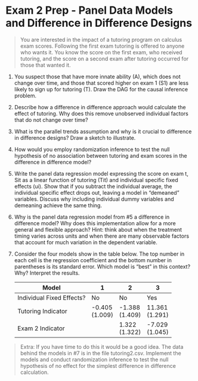 # Exam 2 Prep - Panel Data Models and Difference in Difference Designs

> You are interested in the impact of a tutoring program on calculus exam scores. Following the first exam tutoring is offered to anyone who wants it. You know the score on the first exam, who received tutoring, and the score on a second exam after tutoring occurred for those that wanted it. 

1. You suspect those that have more innate ability (A), which does not change over time, and those that scored higher on exam 1 (S1) are less likely to sign up for tutoring (T). Draw the DAG for the causal inference problem. 

2. Describe how a difference in difference approach would calculate the effect of tutoring. Why does this remove unobserved individual factors that do not change over time? 

3. What is the parallel trends assumption and why is it crucial to difference in difference designs? Draw a sketch to illustrate. 

4. How would you employ randomization inference to test the null hypothesis of no association between tutoring and exam scores in the difference in difference model? 

5. Write the panel data regression model expressing the score on exam t, Sit as a linear function of tutoring (Tit) and individual specific fixed effects (ui). Show that if you subtract the individual average, the individual specific effect drops out, leaving a model in “demeaned” variables. Discuss why including individual dummy variables and demeaning achieve the same thing. 

6. Why is the panel data regression model from #5 a difference in difference model? Why does this implementation allow for a more general and flexible approach? Hint: think about when the treatment timing varies across units and when there are many observable factors that account for much variation in the dependent variable. 

7. Consider the four models show in the table below. The top number in each cell is the regression coefficient and the bottom number in parentheses is its standard error. Which model is “best” in this context? Why? Interpret the results.

   | Model                     | 1                   | 2                   | 3                   |
   | ------------------------- | ------------------- | ------------------- | ------------------- |
   | Individual Fixed Effects? | No                  | No                  | Yes                 |
   | Tutoring Indicator        | -0.405<br />(1.009) | -1.388<br />(1.409) | 11.361<br />(1.291) |
   | Exam 2 Indicator          |                     | 1.322<br />(1.322)  | -7.029<br />(1.045) |

> Extra: If you have time to do this it would be a good idea. The data behind the models in #7 is in 
> the file tutoring2.csv. Implement the models and conduct randomization inference to test the null 
> hypothesis of no effect for the simplest difference in difference calculation. 